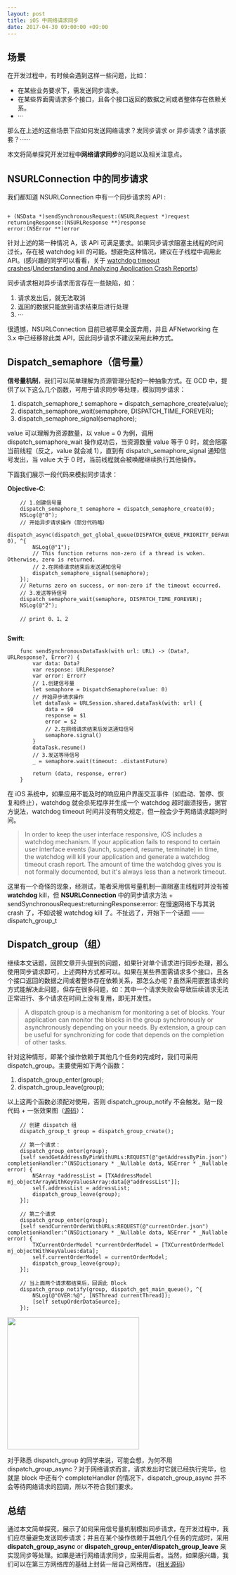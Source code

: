 ```yaml
---
layout: post
title: iOS 中网络请求同步
date: 2017-04-30 09:00:00 +09:00
---
```


## 场景

在开发过程中，有时候会遇到这样一些问题，比如：

* 在某些业务要求下，需发送同步请求。
* 在某些界面需请求多个接口，且各个接口返回的数据之间或者整体存在依赖关系。
* ···

那么在上述的这些场景下应如何发送网络请求？发同步请求 or 异步请求？请求嵌套？······

本文将简单探究开发过程中**网络请求同步**的问题以及相关注意点。

## NSURLConnection 中的同步请求

我们都知道 NSURLConnection 中有一个同步请求的 API :

```

+ (NSData *)sendSynchronousRequest:(NSURLRequest *)request
returningResponse:(NSURLResponse **)response
error:(NSError **)error

```

针对上述的第一种情况 A，该 API 可满足要求。如果同步请求阻塞主线程的时间过长，存在被 watchdog kill 的可能。想避免这种情况，建议在子线程中调用此 API。(感兴趣的同学可以看看，关于 [watchdog timeout crashes](https://developer.apple.com/library/content/qa/qa1693/_index.html)/[Understanding and Analyzing Application Crash Reports](https://developer.apple.com/library/content/technotes/tn2151/_index.html))

同步请求相对异步请求而言存在一些缺陷，如：

1. 请求发出后，就无法取消
2. 返回的数据只能放到请求结束后进行处理
3. ···

很遗憾，NSURLConnection 目前已被苹果全面弃用，并且 AFNetworking 在 3.x 中已经移除此类 API，因此同步请求不建议采用此种方式。

## Dispatch_semaphore（信号量）

**信号量机制**，我们可以简单理解为资源管理分配的一种抽象方式。在 GCD 中，提供了以下这么几个函数，可用于请求同步等处理，模拟同步请求：

1. dispatch_semaphore_t semaphore = dispatch_semaphore_create(value);
2. dispatch_semaphore_wait(semaphore, DISPATCH_TIME_FOREVER);
3. dispatch_semaphore_signal(semaphore);

value 可以理解为资源数量，以 value = 0 为例，调用 dispatch_semaphore_wait 操作成功后，当资源数量 value 等于 0 时，就会阻塞当前线程（反之，value 就会减 1），直到有 dispatch_semaphore_signal 通知信号发出，当 value 大于 0 时，当前线程就会被唤醒继续执行其他操作。

下面我们展示一段代码来模拟同步请求：

**Objective-C**:

```
    // 1.创建信号量
    dispatch_semaphore_t semaphore = dispatch_semaphore_create(0);
    NSLog(@"0");
    // 开始异步请求操作（部分代码略）
    dispatch_async(dispatch_get_global_queue(DISPATCH_QUEUE_PRIORITY_DEFAULT, 0), ^{
        NSLog(@"1");
        // This function returns non-zero if a thread is woken. Otherwise, zero is returned.
        // 2.在网络请求结束后发送通知信号
        dispatch_semaphore_signal(semaphore);
    });
    // Returns zero on success, or non-zero if the timeout occurred.
    // 3.发送等待信号
    dispatch_semaphore_wait(semaphore, DISPATCH_TIME_FOREVER);
    NSLog(@"2");

    // print 0、1、2
    
```

**Swift**:

```
    func sendSynchronousDataTask(with url: URL) -> (Data?, URLResponse?, Error?) {
        var data: Data?
        var response: URLResponse?
        var error: Error?
        // 1.创建信号量
        let semaphore = DispatchSemaphore(value: 0)
        // 开始异步请求操作
        let dataTask = URLSession.shared.dataTask(with: url) {
            data = $0
            response = $1
            error = $2
            // 2.在网络请求结束后发送通知信号
            semaphore.signal()
        }
        dataTask.resume()
        // 3.发送等待信号
        _ = semaphore.wait(timeout: .distantFuture)
        
        return (data, response, error)
    }

```

在 iOS 系统中，如果应用不能及时的响应用户界面交互事件（如启动、暂停、恢复和终止），watchdog 就会杀死程序并生成一个 watchdog 超时崩溃报告，据官方说法，watchdog timeout 时间并没有明文规定，但一般会少于网络请求超时时间。

> In order to keep the user interface responsive, iOS includes a watchdog mechanism. If your application fails to respond to certain user interface events (launch, suspend, resume, terminate) in time, the watchdog will kill your application and generate a watchdog timeout crash report. The amount of time the watchdog gives you is not formally documented, but it's always less than a network timeout.

这里有一个奇怪的现象，经测试，笔者采用信号量机制一直阻塞主线程时并没有被 **watchdog** kill，但 **NSURLConnection** 中的同步请求方法 + sendSynchronousRequest:returningResponse:error: 在慢速网络下与其说 crash 了，不如说被 watchdog kill 了。不扯远了，开始下一个话题 —— dispatch_group_t

## Dispatch_group（组）

继续本文话题，回顾文章开头提到的问题，如果针对单个请求进行同步处理，那么使用同步请求即可，上述两种方式都可以。如果在某些界面需请求多个接口，且各个接口返回的数据之间或者整体存在依赖关系，那怎么办呢？虽然采用嵌套请求的方式能解决此问题，但存在很多问题，如：其中一个请求失败会导致后续请求无法正常进行、多个请求在时间上没有复用，即无并发性。

> A dispatch group is a mechanism for monitoring a set of blocks. Your application can monitor the blocks in the group synchronously or asynchronously depending on your needs. By extension, a group can be useful for synchronizing for code that depends on the completion of other tasks.

针对这种情形，即某个操作依赖于其他几个任务的完成时，我们可采用 dispatch_group。主要使用如下两个函数：

1. dispatch_group_enter(group);
2. dispatch_group_leave(group);

以上这两个函数必须配对使用，否则 dispatch_group_notify 不会触发。贴一段代码 + 一张效果图（[源码](https://github.com/tingxins/TXBrowser)）：

```
    // 创建 dispatch 组
    dispatch_group_t group = dispatch_group_create();
    
    // 第一个请求：
    dispatch_group_enter(group);
    [self sendGetAddressByPinWithURLs:REQUEST(@"getAddressByPin.json") completionHandler:^(NSDictionary * _Nullable data, NSError * _Nullable error) {
        NSArray *addressList = [TXAddressModel mj_objectArrayWithKeyValuesArray:data[@"addressList"]];
        self.addressList = addressList;
        dispatch_group_leave(group);
    }];
    
    // 第二个请求
    dispatch_group_enter(group);
    [self sendCurrentOrderWithURLs:REQUEST(@"currentOrder.json") completionHandler:^(NSDictionary * _Nullable data, NSError * _Nullable error) {
        TXCurrentOrderModel *currentOrderModel = [TXCurrentOrderModel mj_objectWithKeyValues:data];
        self.currentOrderModel = currentOrderModel;
        dispatch_group_leave(group);
    }];
    
    // 当上面两个请求都结束后，回调此 Block
    dispatch_group_notify(group, dispatch_get_main_queue(), ^{
        NSLog(@"OVER:%@", [NSThread currentThread]);
        [self setupOrderDataSource];
    });

```
<img src="http://image.tingxins.cn/TXBrowser/browser-jd.png" width=300/>

对于熟悉 dispatch_group 的同学来说，可能会想，为何不用 dispatch_group_async？对于网络请求而言，请求发出时它就已经执行完毕，也就是 block 中还有个 completeHandler 的情况下，dispatch_group_async 并不会等待网络请求的回调，所以不符合我们要求。

## 总结

通过本文简单探究，展示了如何采用信号量机制模拟同步请求，在开发过程中，我们应尽量避免发送同步请求；并且在某个操作依赖于其他几个任务的完成时，采用 **dispatch_group_async** or **dispatch_group_enter/dispatch_group_leave** 来实现同步等处理。如果是进行网络请求同步，应采用后者。当然，如果感兴趣，我们可以在第三方网络库的基础上封装一层自己网络库。（[相关源码](https://github.com/tingxins/TXBrowser)）






